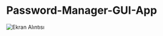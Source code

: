 # Password-Manager-GUI-App
![Ekran Alıntısı](https://user-images.githubusercontent.com/58422928/139529403-caa4fdaf-ad8d-4a1b-bd94-4b9118794602.PNG)
